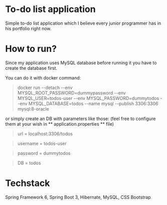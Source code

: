 # To-do list application

Simple to-do list application which I believe every junior programmer has in his portfolio right now.

# How to run?

Since my application uses MySQL database before running it you have to create the database first.

You can do it with docker command:

> docker run --detach --env MYSQL_ROOT_PASSWORD=dummypassword --env MYSQL_USER=todos-user --env MYSQL_PASSWORD=dummytodos --env MYSQL_DATABASE=todos --name mysql --publish 3306:3306 mysql:8-oracle

or simply create an DB with parameters like those: (feel free to configure them at your wish in ** application.properties ** file)
> url = localhost:3306/todos

> username = todos-user

> password = dummytodos

> DB = todos

# Techstack

Spring Framework 6,
Spring Boot 3,
Hibernate,
MySQL,
CSS Bootstrap
